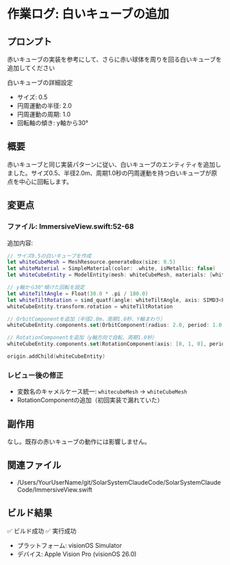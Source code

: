 # 作業ログ: 白いキューブの追加

## プロンプト
赤いキューブの実装を参考にして、さらに赤い球体を周りを回る白いキューブを追加してください

白いキューブの詳細設定
- サイズ: 0.5
- 円周運動の半径: 2.0
- 円周運動の周期: 1.0
- 回転軸の傾き: y軸から30°

## 概要
赤いキューブと同じ実装パターンに従い、白いキューブのエンティティを追加しました。サイズ0.5、半径2.0m、周期1.0秒の円周運動を持つ白いキューブが原点を中心に回転します。

## 変更点

### ファイル: ImmersiveView.swift:52-68

追加内容:
```swift
// サイズ0.5の白いキューブを作成
let whiteCubeMesh = MeshResource.generateBox(size: 0.5)
let whiteMaterial = SimpleMaterial(color: .white, isMetallic: false)
let whiteCubeEntity = ModelEntity(mesh: whiteCubeMesh, materials: [whiteMaterial])

// y軸から30°傾けた回転を設定
let whiteTiltAngle = Float(30.0 * .pi / 180.0)
let whiteTiltRotation = simd_quatf(angle: whiteTiltAngle, axis: SIMD3<Float>(1, 0, 0))
whiteCubeEntity.transform.rotation = whiteTiltRotation

// OrbitComponentを追加（半径2.0m、周期1.0秒、Y軸まわり）
whiteCubeEntity.components.set(OrbitComponent(radius: 2.0, period: 1.0, axis: [0, 1, 0]))

// RotationComponentを追加（y軸方向で自転、周期1.0秒）
whiteCubeEntity.components.set(RotationComponent(axis: [0, 1, 0], period: 1.0))

origin.addChild(whiteCubeEntity)
```

### レビュー後の修正
- 変数名のキャメルケース統一: `whitecubeMesh` → `whiteCubeMesh`
- RotationComponentの追加（初回実装で漏れていた）

## 副作用
なし。既存の赤いキューブの動作には影響しません。

## 関連ファイル
- /Users/YourUserName/git/SolarSystemClaudeCode/SolarSystemClaudeCode/ImmersiveView.swift

## ビルド結果
✅ ビルド成功
✅ 実行成功
- プラットフォーム: visionOS Simulator
- デバイス: Apple Vision Pro (visionOS 26.0)
